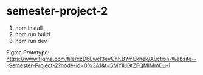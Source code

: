 # semester-project-2

1. npm install
2. npm run build
3. npm run dev

Figma Prototype: https://www.figma.com/file/xzD6LwcI3evQhKBYmEkhek/Auction-Website---Semester-Project-2?node-id=0%3A1&t=5MYIUGtZFQMlMmDu-1
